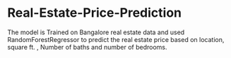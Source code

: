 # Real-Estate-Price-Prediction
The model is Trained on Bangalore real estate data and used RandomForestRegressor to predict the real estate price based on location, square ft. , Number of baths and number of bedrooms.
